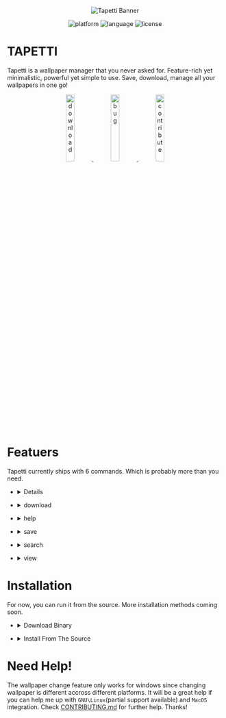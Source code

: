 <div align="center">

![Tapetti Banner](http://res.cloudinary.com/muhimen/image/upload/v1626590712/xlqpowgocxe2jd5wbxiv.png)

</div>

<div align="center">

![platform](https://img.shields.io/badge/Platform-Windows-blue?style=flat-square&logo=windows) ![language](https://img.shields.io/badge/Language-Python%203-yellow?style=flat-square&logo=python) ![license](https://img.shields.io/badge/License-MIT-blueviolet?style=flat-square&logo=files)

</div>

# TAPETTI

Tapetti is a wallpaper manager that you never asked for. Feature-rich yet minimalistic, powerful yet simple to use. Save, download, manage all your wallpapers in one go!

<div align="center"> 

  <a href="#">
    <img src="http://res.cloudinary.com/muhimen/image/upload/v1627527483/rpkze0dnsa75yjojdcyv.png" alt="download" height="20%" width="20%">
  <a/>

  <a href="#">
    <img src="http://res.cloudinary.com/muhimen/image/upload/v1627527506/r1vwf88npvmjph2cpyed.png" alt="bug" height="20%" width="20%">
  <a/>

  <a href="#">
    <img src="http://res.cloudinary.com/muhimen/image/upload/v1627527521/kjt1xssckyoisc6ij9jy.png" alt="contribute" height="20%" width="20%">
  <a/>

</div>

# Featuers

Tapetti currently ships with 6 commands. Which is probably more than you need. 

  - <details> 
    <summary> browse </summary>

    Prints a table. All the available wallpapers in the the [TID](https://github.com/Muhimen123/TID) repository.

    ![Browse](http://res.cloudinary.com/muhimen/image/upload/v1627529732/uvjzovzs1kec6d9urfwq.gif)

  </details>

  - <details> 
    <summary> download </summary>

    Download an image without setting it as wallpaper. It will require `download link`, `path` & `file name`.

    ![Download](http://res.cloudinary.com/muhimen/image/upload/v1627529770/o9jriwscuirivsqrjn2i.gif)

  </details>

  - <details> 
    <summary> help </summary>

    Prints a table. Shows all the available commands.

  </details>

  - <details> 
    <summary> save </summary>

    Set an image as wallpaper. You have three options for setting wallpaper. From `TID Repo`, `Image Path` or `Download Link`.

    ![Save](http://res.cloudinary.com/muhimen/image/upload/v1627529816/ifxuser8jkjabygtfkvo.gif)

  </details>

  - <details> 
    <summary> search </summary>
    
    Search for an image in the TID repo. Currently you can only filter search results by tag name.

  </details>

  - <details> 
    <summary> view </summary>
    
    Previews an image. Previews an image from `TID Repo` or `Image URL`.

    ![View](http://res.cloudinary.com/muhimen/image/upload/v1627529852/khb5ljzjipyakf2xqkkl.gif)

  </details>

# Installation

For now, you can run it from the source. More installation methods coming soon. 

  - <details>
    <summary>Download Binary</summary>

    The easiest way to download and run tapetti is via the binary executable. Navigate to the [release](https://github.com/Muhimen123/tapetti/releases) page. Currently you will find two executalbe. One for linux and another for windows. Download the executalbe you need. And in the same directory create an empty directory called `data`. This will be your default directory for storing images and other data. 
    It's recommended to run the binary from the terminal. 

  </details>

  - <details>
    <summary> Install From The Source </summary>

    Assuming that you have both [git](https://git-scm.com/downloads) and [python](https://www.python.org/downloads/) properly installed, you can run the following commands to set up Tapetti for your machine. 

    First, clone the repository.

    ```
    git clone https://github.com/Muhimen123/tapetti.git
    ```

    Navigate to the directory.

    ```
    cd tapetti
    ```

    Download the requirements.

    ```
    pip install -r requirements.txt
    ```

    Now, run the `main.py` script and enjoy!!

    ```
    python main.py
    ```

  </details>

# Need Help!

The wallpaper change feature only works for windows since changing wallpaper is different accross different platforms. It will be a great help if you can help me up with `GNU\Linux`(partial support available) and `MacOS` integration. Check [CONTRIBUTING.md](https://github.com/Muhimen123/tapetti/blob/main/CONTRIBUTING.md) for further help. Thanks!

